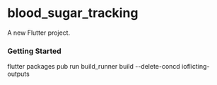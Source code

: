 # blood_sugar_tracking

A new Flutter project.

### Getting Started
flutter packages pub run build_runner build --delete-concd ioflicting-outputs